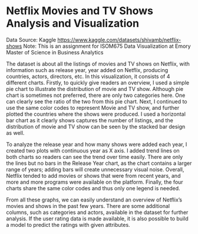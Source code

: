 # Netflix Movies and TV Shows Analysis and Visualization 
Data Source: Kaggle https://www.kaggle.com/datasets/shivamb/netflix-shows
Note: This is an assignment for ISOM675 Data Visualization at Emory Master of Science in Business Analytics 

The dataset is about all the listings of movies and TV shows on Netflix, with information such as release year, year added on Netflix, producing countries, actors, directors, etc. In this visualization, it consists of 4 different charts. Firstly, to quickly give readers an overview, I used a simple pie chart to illustrate the distribution of movie and TV show. Although pie chart is sometimes not preferred, there are only two categories here. One can clearly see the ratio of the two from this pie chart. Next, I continued to use the same color codes to represent Movie and TV show, and further plotted the countries where the shows were produced. I used a horizontal bar chart as it clearly shows captures the number of listings, and the distribution of movie and TV show can be seen by the stacked bar design as well.

To analyze the release year and how many shows were added each year, I created two plots with continuous year as X axis. I added trend lines on both charts so readers can see the trend over time easily. There are only the lines but no bars in the Release Year chart, as the chart contains a larger range of years; adding bars will create unnecessary visual noise. Overall, Netflix tended to add movies or shows that were from recent years, and more and more programs were available on the platform. Finally, the four charts share the same color codes and thus only one legend is needed.

From all these graphs, we can easily understand an overview of Netflix’s movies and shows in the past few years. There are some additional columns, such as categories and actors, available in the dataset for further analysis. If the user rating data is made available, it is also possible to build a model to predict the ratings with given attributes.
